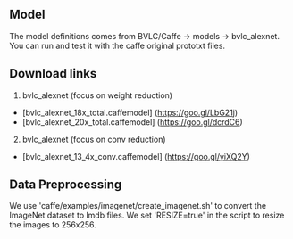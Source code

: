 ## Model
The model definitions comes from BVLC/Caffe -> models -> bvlc_alexnet. You can run and test it with the caffe original prototxt files.

## Download links
1. bvlc_alexnet (focus on weight reduction)
  - [bvlc_alexnet_18x_total.caffemodel] (https://goo.gl/LbG21j)
  - [bvlc_alexnet_20x_total.caffemodel] (https://goo.gl/dcrdC6)
2. bvlc_alexnet (focus on conv reduction)
  - [bvlc_alexnet_13_4x_conv.caffemodel] (https://goo.gl/yiXQ2Y)

## Data Preprocessing
We use 'caffe/examples/imagenet/create_imagenet.sh' to convert the ImageNet dataset to lmdb files. We set 'RESIZE=true' in the script to resize the images to 256x256.
